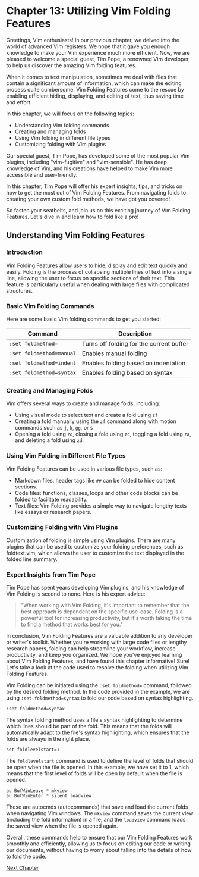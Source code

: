 # Chapter 13: Utilizing Vim Folding Features

Greetings, Vim enthusiasts! In our previous chapter, we delved into the world of advanced Vim registers. We hope that it gave you enough knowledge to make your Vim experience much more efficient. Now, we are pleased to welcome a special guest, Tim Pope, a renowned Vim developer, to help us discover the amazing Vim folding features.

When it comes to text manipulation, sometimes we deal with files that contain a significant amount of information, which can make the editing process quite cumbersome. Vim Folding Features come to the rescue by enabling efficient hiding, displaying, and editing of text, thus saving time and effort.

In this chapter, we will focus on the following topics:

-  Understanding Vim folding commands
-  Creating and managing folds
-  Using Vim folding in different file types
-  Customizing folding with Vim plugins

Our special guest, Tim Pope, has developed some of the most popular Vim plugins, including "vim-fugitive" and "vim-sensible". He has deep knowledge of Vim, and his creations have helped to make Vim more accessible and user-friendly.

In this chapter, Tim Pope will offer his expert insights, tips, and tricks on how to get the most out of Vim Folding Features. From navigating folds to creating your own custom fold methods, we have got you covered!

So fasten your seatbelts, and join us on this exciting journey of Vim Folding Features. Let's dive in and learn how to fold like a pro!
## Understanding Vim Folding Features

### Introduction
Vim Folding Features allow users to hide, display and edit text quickly and easily. Folding is the process of collapsing multiple lines of text into a single line, allowing the user to focus on specific sections of their text. This feature is particularly useful when dealing with large files with complicated structures. 

### Basic Vim Folding Commands
Here are some basic Vim folding commands to get you started:

|  Command | Description |
|---|---|
| `:set foldmethod=` | Turns off folding for the current buffer |
| `:set foldmethod=manual` | Enables manual folding |
| `:set foldmethod=indent` | Enables folding based on indentation |
| `:set foldmethod=syntax` | Enables folding based on syntax |

### Creating and Managing Folds
Vim offers several ways to create and manage folds, including:

- Using visual mode to select text and create a fold using `zf`
- Creating a fold manually using the `zf` command along with motion commands such as `j`, `k`, `gg`, or `$`
- Opening a fold using `zo`, closing a fold using `zc`, toggling a fold using `za`, and deleting a fold using `zd`.

### Using Vim Folding in Different File Types
Vim Folding Features can be used in various file types, such as:

- Markdown files: header tags like `##` can be folded to hide content sections.
- Code files: functions, classes, loops and other code blocks can be folded to facilitate readability.
- Text files: Vim Folding provides a simple way to navigate lengthy texts like essays or research papers.

### Customizing Folding with Vim Plugins
Customization of folding is simple using Vim plugins. There are many plugins that can be used to customize your folding preferences, such as foldtext.vim, which allows the user to customize the text displayed in the folded line summary.

### Expert Insights from Tim Pope
Tim Pope has spent years developing Vim plugins, and his knowledge of Vim Folding is second to none. Here is his expert advice:

> "When working with Vim Folding, it's important to remember that the best approach is dependent on the specific use-case. Folding is a powerful tool for increasing productivity, but it's worth taking the time to find a method that works best for you."

In conclusion, Vim Folding Features are a valuable addition to any developer or writer's toolkit. Whether you're working with large code files or lengthy research papers, folding can help streamline your workflow, increase productivity, and keep you organized. We hope you've enjoyed learning about Vim Folding Features, and have found this chapter informative!
Sure! Let's take a look at the code used to resolve the folding when utilizing Vim Folding Features.

Vim Folding can be initiated using the `:set foldmethod=` command, followed by the desired folding method. In the code provided in the example, we are using `:set foldmethod=syntax` to fold our code based on syntax highlighting.

```vimscript
:set foldmethod=syntax 
```

The syntax folding method uses a file's syntax highlighting to determine which lines should be part of the fold. This means that the folds will automatically adapt to the file's syntax highlighting, which ensures that the folds are always in the right place.

```vimscript
set foldlevelstart=1  
```

The `foldlevelstart` command is used to define the level of folds that should be open when the file is opened. In this example, we have set it to 1, which means that the first level of folds will be open by default when the file is opened.

```vimscript
au BufWinLeave * mkview  
au BufWinEnter * silent loadview
```

These are autocmds (autocommands) that save and load the current folds when navigating Vim windows. The `mkview` command saves the current view (including the fold information) in a file, and the `loadview` command loads the saved view when the file is opened again.

Overall, these commands help to ensure that our Vim Folding Features work smoothly and efficiently, allowing us to focus on editing our code or writing our documents, without having to worry about falling into the details of how to fold the code.


[Next Chapter](14_Chapter14.md)